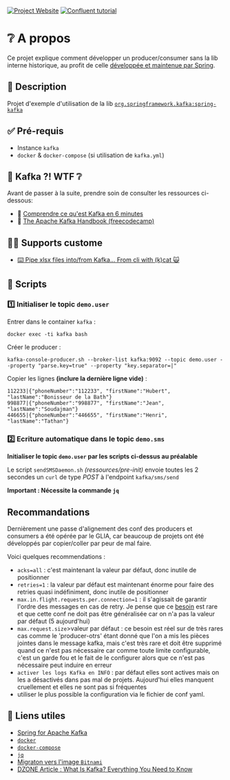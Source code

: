 [![Project Website](https://img.shields.io/badge/Project%20Website-atelier--spring--kafka-informational)](https://opt-nc.github.io/atelier-spring-kafka/) [![Confluent tutorial](https://img.shields.io/badge/Confluent%20tutorial-Best%20Tutorials%20for%20Getting%20Started%20with%20Apache%20Kafka-blue)](https://www.confluent.io/blog/best-tutorials-for-getting-started-with-apache-kafka/)


# ❔ A propos

Ce projet explique comment développer un producer/consumer sans la lib interne historique, 
au profit de celle [développée et maintenue par Spring](https://spring.io/projects/spring-kafka).

## 📝 Description

Projet d'exemple d'utilisation de la lib [`org.springframework.kafka:spring-kafka`](https://spring.io/projects/spring-kafka)

## ✅ Pré-requis

- Instance `kafka`
- `docker` & `docker-compose` (si utilisation de `kafka.yml`)

## 👶 Kafka ?! WTF ❔

Avant de passer à la suite, prendre soin de consulter les ressources ci-dessous:

- 🎥 [Comprendre ce qu'est Kafka en 6 minutes](https://youtu.be/Ch5VhJzaoaI)
- 📝 [The Apache Kafka Handbook (freecodecamp)](https://www.freecodecamp.org/news/apache-kafka-handbook/)

## :student: Supports custome

- [⌨️ Pipe xlsx files into/from Kafka... From cli with (k)cat 🙀](https://dev.to/optnc/pipe-xlsx-files-intofrom-kafka-from-cli-with-kcat-plp)

## 📜 Scripts

### 1️⃣ Initialiser le topic `demo.user`

Entrer dans le container `kafka` :

```
docker exec -ti kafka bash
```

Créer le producer :

```
kafka-console-producer.sh --broker-list kafka:9092 --topic demo.user --property "parse.key=true" --property "key.separator=|"
```

Copier les lignes **(inclure la dernière ligne vide)** :

```
112233|{"phoneNumber":"112233", "firstName":"Hubert", "lastName":"Bonisseur de la Bath"}
998877|{"phoneNumber":"998877", "firstName":"Jean", "lastName":"Soudajman"}
446655|{"phoneNumber":"446655", "firstName":"Henri", "lastName":"Tathan"}

```

### 2️⃣ Ecriture automatique dans le topic `demo.sms`

**Initialiser le topic `demo.user` par les scripts ci-dessus au préalable**

Le script `sendSMSDaemon.sh` *(ressources/pre-init)* envoie toutes les 2 secondes un `curl` de type *POST* à l'endpoint `kafka/sms/send`

**Important : Nécessite la commande `jq`**


## Recommandations

Dernièrement une passe d'alignement des conf des producers et consumers a été opérée par le GLIA, car beaucoup de 
projets ont été développés par copier/coller par peur de mal faire. 

Voici quelques recommendations :
- `acks=all` : c'est maintenant la valeur par défaut, donc inutile de positionner
- `retries=1` : la valeur par défaut est maintenant énorme pour faire des retries quasi indéfiniment, donc inutile de positionner
- `max.in.flight.requests.per.connection=1` : il s'agissait de garantir l'ordre des messages en cas de retry. Je pense que ce [besoin](https://www.confluent.io/blog/exactly-once-semantics-are-possible-heres-how-apache-kafka-does-it/) est rare et que cette conf ne doit pas être généralisée car on n'a pas la valeur par défaut (5 aujourd'hui)
- `max.request.size`>valeur par défaut : ce besoin est réel sur de très rares cas comme le 'producer-otrs' étant donné que l'on a mis les pièces jointes dans le message kafka, mais c'est très rare et doit être supprimé quand ce n'est pas nécessaire car comme toute limite configurable, c'est un garde fou et le fait de le configurer alors que ce n'est pas nécessaire peut induire en erreur
- `activer les logs Kafka en INFO` : par défaut elles sont actives mais on les a désactivés dans pas mal de projets. Aujourd'hui elles manquent cruellement et elles ne sont pas si fréquentes
- utiliser le plus possible la configuration via le fichier de conf yaml.

## 🔖 Liens utiles

- [Spring for Apache Kafka](https://docs.spring.io/spring-kafka/reference/html/)
- [`docker`](https://docs.docker.com/get-docker/)
- [`docker-compose`](https://docs.docker.com/compose/)
- [`jq`](https://stedolan.github.io/jq/)
- [Migraton vers l'image `Bitnami`](https://dev.to/optnc/kafka-image-wurstmeister-vs-bitnami-efg)
- [DZONE Article : What Is Kafka? Everything You Need to Know](https://dzone.com/articles/what-is-kafka?edition=738693)
